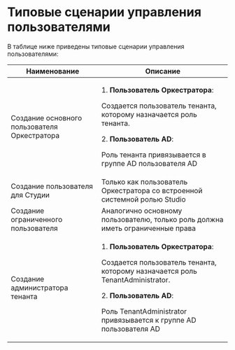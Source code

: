 # Типовые сценарии управления пользователями

В таблице ниже приведены типовые сценарии управления пользователями:

| Наименование                                 | Описание                                                                                                                                                                                                              |
 | -------------------------------------------- | --------------------------------------------------------------------------------------------------------------------------------------------------------------------------------------------------------------------- |
| Создание основного пользователя Оркестратора | <p> 1. **Пользователь Оркестратора**:</p><p>Создается пользователь тенанта, которому назначается роль тенанта.</p> <p>2. **Пользователь AD**:</p><p>Роль тенанта привязывается в группе AD пользователя AD</p>                         |
| Создание пользователя для Студии             | Только как пользователь Оркестратора со встроенной системной ролью Studio                                                                                                                                             |
| Создание ограниченного пользователя          | Аналогично основному пользователю, только роль должна иметь ограниченные права                                                                                                                                        |
| Создание администратора тенанта              | <p>1. **Пользователь Оркестратора**:</p><p>Создается пользователь тенанта, которому назначается роль TenantAdministrator.</p> <p>2. **Пользователь AD**:</p><p>Роль TenantAdministrator привязывается к группе AD пользователя AD</p> |

